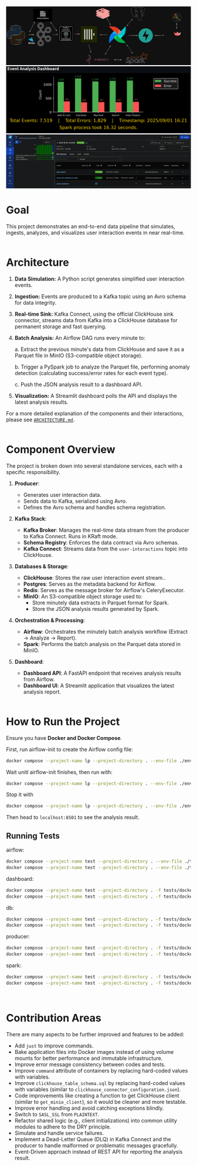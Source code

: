 ![Overview of the architecture](images/Pipeline.png)
![Sample of the dashboard report](images/Chart.png)
![Sample of the Airflow UI](images/Airflow_UI.png)
# Goal
This project demonstrates an end-to-end data pipeline that simulates, ingests, analyzes, and visualizes user interaction events in near real-time.
<br/> <br/>

# Architecture
1. **Data Simulation:** A Python script generates simplified user interaction events.
2. **Ingestion:** Events are produced to a Kafka topic using an Avro schema for data integrity.
3. **Real-time Sink:** Kafka Connect, using the official ClickHouse sink connector, streams data from Kafka into a ClickHouse database for permanent storage and fast querying.
4. **Batch Analysis:** An Airflow DAG runs every minute to:

    a. Extract the previous minute's data from ClickHouse and save it as a Parquet file in MinIO (S3-compatible object storage).
    
    b. Trigger a PySpark job to analyze the Parquet file, performing anomaly detection (calculating success/error rates for each event type).
    
    c. Push the JSON analysis result to a dashboard API.
5. **Visualization:** A Streamlit dashboard polls the API and displays the latest analysis results.

For a more detailed explanation of the components and their interactions, please see [`ARCHITECTURE.md`](./ARCHITECTURE.md).
<br/><br/>

# Component Overview
The project is broken down into several standalone services, each with a specific responsibility.

1. **Producer**:
    - Generates user interaction data.
    - Sends data to Kafka, serialized using Avro.
    - Defines the Avro schema and handles schema registration.

2. **Kafka Stack**:
    - **Kafka Broker**: Manages the real-time data stream from the producer to Kafka Connect. Runs in KRaft mode.
    - **Schema Registry**: Enforces the data contract via Avro schemas.
    - **Kafka Connect**: Streams data from the `user-interactions` topic into ClickHouse.

3. **Databases & Storage**:
    - **ClickHouse**: Stores the raw user interaction event stream..
    - **Postgres**: Serves as the metadata backend for Airflow.
    - **Redis**: Serves as the message broker for Airflow's CeleryExecutor.
    - **MinIO**: An S3-compatible object storage used to:
        - Store minutely data extracts in Parquet format for Spark.
        - Store the JSON analysis results generated by Spark.

4. **Orchestration & Processing**:
    - **Airflow**: Orchestrates the minutely batch analysis workflow (Extract -> Analyze -> Report).
    - **Spark**: Performs the batch analysis on the Parquet data stored in MinIO.
    
5. **Dashboard**:
    - **Dashboard API**: A FastAPI endpoint that receives analysis results from Airflow.
    - **Dashboard UI**: A Streamlit application that visualizes the latest analysis report.
<br/><br/>

# How to Run the Project
Ensure you have **Docker and Docker Compose**.

First, run airflow-init to create the Airflow config file:
```bash
docker compose --project-name lp --project-directory . --env-file ./env/airflow.env --env-file ./env/airflow.creds --env-file ./env/clickhouse.env --env-file ./env/clickhouse.creds --env-file ./env/kafka.env --env-file ./env/minio.env --env-file ./env/minio.creds --env-file ./env/postgres.env --env-file ./env/postgres.creds --env-file ./env/spark.env up airflow-init -d
```

Wait unitl airflow-init finishes, then run with:
```bash
docker compose --project-name lp --project-directory . --env-file ./env/airflow.env --env-file ./env/airflow.creds --env-file ./env/clickhouse.env --env-file ./env/clickhouse.creds --env-file ./env/kafka.env --env-file ./env/minio.env --env-file ./env/minio.creds --env-file ./env/postgres.env --env-file ./env/postgres.creds --env-file ./env/spark.env up -d
```

Stop it with
```bash
docker compose --project-name lp --project-directory . --env-file ./env/airflow.env --env-file ./env/airflow.creds --env-file ./env/clickhouse.env --env-file ./env/clickhouse.creds --env-file ./env/kafka.env --env-file ./env/minio.env --env-file ./env/minio.creds --env-file ./env/postgres.env --env-file ./env/postgres.creds --env-file ./env/spark.env down -v --remove-orphans
```

Then head to `localhost:8501` to see the analysis result.

## Running Tests

airflow:
```bash
docker compose --project-name test --project-directory . --env-file ./tests/env-test/airflow.env --env-file ./tests/env-test/airflow.creds --env-file ./tests/env-test/clickhouse.env --env-file ./tests/env-test/clickhouse.creds --env-file ./tests/env-test/minio.env --env-file ./tests/env-test/minio.creds --env-file ./tests/env-test/postgres.env --env-file ./tests/env-test/postgres.creds --env-file ./tests/env-test/spark.env -f tests/docker-compose.test.airflow.yml up -d
docker compose --project-name test --project-directory . --env-file ./tests/env-test/airflow.env --env-file ./tests/env-test/airflow.creds --env-file ./tests/env-test/clickhouse.env --env-file ./tests/env-test/clickhouse.creds --env-file ./tests/env-test/minio.env --env-file ./tests/env-test/minio.creds --env-file ./tests/env-test/postgres.env --env-file ./tests/env-test/postgres.creds --env-file ./tests/env-test/spark.env -f tests/docker-compose.test.airflow.yml down -v --remove-orphans
```

dashboard:
```bash
docker compose --project-name test --project-directory . -f tests/docker-compose.test.dashboard.yml up -d
docker compose --project-name test --project-directory . -f tests/docker-compose.test.dashboard.yml down -v --remove-orphans
```

db:
```bash
docker compose --project-name test --project-directory . -f tests/docker-compose.test.db.yml up -d
docker compose --project-name test --project-directory . -f tests/docker-compose.test.db.yml down -v --remove-orphans
```

producer:
```bash
docker compose --project-name test --project-directory . -f tests/docker-compose.test.producer.yml up -d
docker compose --project-name test --project-directory . -f tests/docker-compose.test.producer.yml down -v --remove-orphans
```

spark:
```bash
docker compose --project-name test --project-directory . -f tests/docker-compose.test.spark.yml up -d
docker compose --project-name test --project-directory . -f tests/docker-compose.test.spark.yml down -v --remove-orphans
```
<br/>

# Contribution Areas
There are many aspects to be further improved and features to be added:
-   Add `just` to improve commands.
-   Bake application files into Docker images instead of using volume mounts for better performance and immutable infrastructure.
-   Improve error message consistency between codes and tests.
-   Improve `command` attribute of containers by replacing hard-coded values with variables.
-   Improve `clickhouse_table_schema.sql` by replacing hard-coded values with variables (similar to `clickhouse_connector_configuration.json`).
-   Code improvements like creating a function to get ClickHouse client (similar to `get_minio_client`), so it would be cleaner and more testable.
-   Improve error handling and avoid catching exceptions blindly. 
-   Switch to `SASL_SSL` from `PLAINTEXT`.
-   Refactor shared logic (e.g., client initializations) into common utility modules to adhere to the DRY principle.
-   Simulate and handle service failures.
-   Implement a Dead-Letter Queue (DLQ) in Kafka Connect and the producer to handle malformed or problematic messages gracefully.
-   Event-Driven approach instead of REST API for reporting the analysis result.
